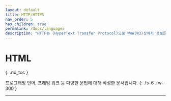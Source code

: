 ```yaml
---
layout: default
title: HTTP/HTTPS
nav_order: 5
has_children: true
permalink: /docs/languages
description: "HTTP는 (HyperText Transfer Protocol)으로 WWW(W3)상에서 정보를 주고 받기 위한 프로토콜입니다."
---
```


# HTML
{: .no_toc }


프로그래밍 언어, 프레임 워크 등 다양한 문법에 대해 작성한 문서입니다.
{: .fs-6 .fw-300 }

---

